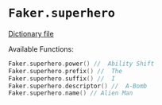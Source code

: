 # `Faker.superhero`

[Dictionary file](../src/main/resources/locales/en/superhero.yml)

Available Functions:  
```kotlin
Faker.superhero.power() //  Ability Shift
Faker.superhero.prefix() //  The
Faker.superhero.suffix() //  I
Faker.superhero.descriptor() //  A-Bomb
Faker.superhero.name() // Alien Man
```
